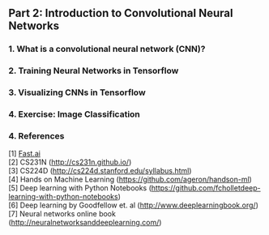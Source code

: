 ## Part 2: Introduction to Convolutional Neural Networks

### 1. What is a convolutional neural network (CNN)?

### 2. Training Neural Networks in Tensorflow

### 3. Visualizing CNNs in Tensorflow

### 4. Exercise: Image Classification

### 4. References

[1] [Fast.ai](http://course.fast.ai/)  
[2] CS231N (http://cs231n.github.io/)  
[3] CS224D (http://cs224d.stanford.edu/syllabus.html)  
[4] Hands on Machine Learning (https://github.com/ageron/handson-ml)  
[5] Deep learning with Python Notebooks (https://github.com/fcholletdeep-learning-with-python-notebooks)  
[6] Deep learning by Goodfellow et. al (http://www.deeplearningbook.org/)  
[7] Neural networks online book (http://neuralnetworksanddeeplearning.com/)  

